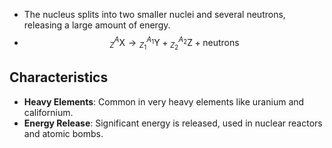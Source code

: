 - The nucleus splits into two smaller nuclei and several neutrons, releasing a large amount of energy.
- $$^{A}_{Z}\textrm{X} \rightarrow {}^{A_1}_{Z_1}\textrm{Y} + {}^{A_2}_{Z_2}\textrm{Z} + \text{neutrons}$$
## Characteristics
- **Heavy Elements**: Common in very heavy elements like uranium and californium.
- **Energy Release**: Significant energy is released, used in nuclear reactors and atomic bombs.